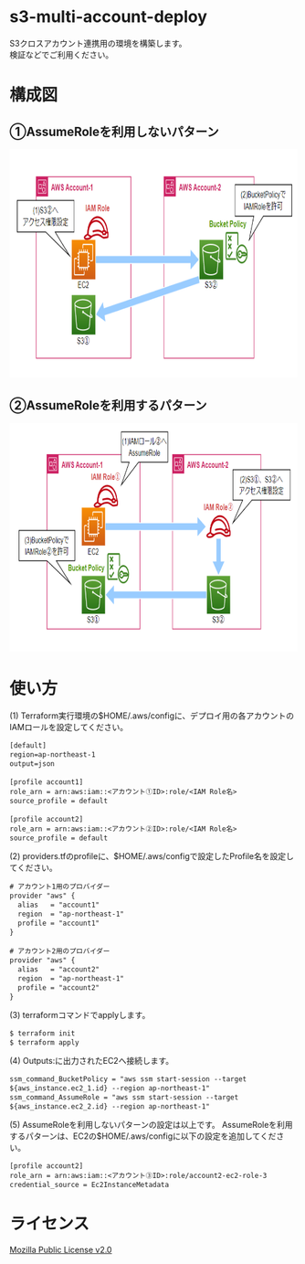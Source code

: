 # s3-multi-account-deploy
S3クロスアカウント連携用の環境を構築します。
<br>
検証などでご利用ください。


# 構成図
## ①AssumeRoleを利用しないパターン
<p>
<img height="400px" src="./src/bucketpolicy-image.png">
</p>

## ②AssumeRoleを利用するパターン
<p>
<img height="400px" src="./src/assumerole-image.png">
</p>

# 使い方

(1) Terraform実行環境の$HOME/.aws/configに、デプロイ用の各アカウントのIAMロールを設定してください。
```
[default]
region=ap-northeast-1
output=json

[profile account1]
role_arn = arn:aws:iam::<アカウント①ID>:role/<IAM Role名>
source_profile = default

[profile account2]
role_arn = arn:aws:iam::<アカウント②ID>:role/<IAM Role名>
source_profile = default
```


(2) providers.tfのprofileに、$HOME/.aws/configで設定したProfile名を設定してください。
```
# アカウント1用のプロバイダー
provider "aws" {
  alias   = "account1"
  region  = "ap-northeast-1"
  profile = "account1"
}

# アカウント2用のプロバイダー
provider "aws" {
  alias   = "account2"
  region  = "ap-northeast-1"
  profile = "account2"
}
```

(3) terraformコマンドでapplyします。
```
$ terraform init
$ terraform apply
```

(4) Outputs:に出力されたEC2へ接続します。
```
ssm_command_BucketPolicy = "aws ssm start-session --target ${aws_instance.ec2_1.id} --region ap-northeast-1"
ssm_command_AssumeRole = "aws ssm start-session --target ${aws_instance.ec2_2.id} --region ap-northeast-1"
```

(5) AssumeRoleを利用しないパターンの設定は以上です。
    AssumeRoleを利用するパターンは、EC2の$HOME/.aws/configに以下の設定を追加してください。
```
[profile account2]
role_arn = arn:aws:iam::<アカウント③ID>:role/account2-ec2-role-3
credential_source = Ec2InstanceMetadata
```


# ライセンス
[Mozilla Public License v2.0](https://github.com/Lamaglama39/terraform-for-aws/blob/main/LICENSE)